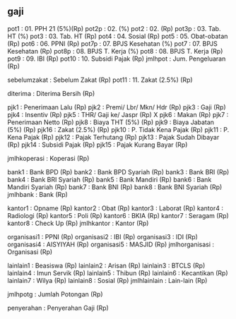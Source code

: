 ## gaji

pot1 : 01. PPH 21 (5%)(Rp)
pot2p : 02. (%)
pot2 : 02. (Rp)
pot3p : 03. Tab. HT (%)
pot3 : 03. Tab. HT (Rp)
pot4 : 04. Sosial (Rp)
pot5 : 05. Obat-obatan (Rp)
pot6 : 06. PPNI (Rp)
pot7p : 07. BPJS Kesehatan (%)
pot7 : 07. BPJS Kesehatan (Rp)
pot8p : 08. BPJS T. Kerja (%)
pot8 : 08. BPJS T. Kerja (Rp)
pot9 : 09. IBI (Rp)
pot10 : 10. Subsidi Pajak (Rp)
jmlhpot : Jum. Pengeluaran (Rp)

sebelumzakat : Sebelum Zakat (Rp)
pot11 : 11. Zakat (2.5%) (Rp)

diterima : Diterima Bersih (Rp)

pjk1 : Penerimaan Lalu (Rp)
pjk2 : Premi/ Lbr/ Mkn/ Hdr (Rp)
pjk3 : Gaji (Rp)
pjk4 : Insentiv (Rp)
pjk5 : THR/ Gaji ke/ Jaspr (Rp)
X pjk6 : Makan (Rp)
pjk7 : Penerimaan Netto (Rp)
pjk8 : Biaya THT (5%) (Rp)
pjk9 : Biaya Jabatan (5%) (Rp)
pjk16 : Zakat (2.5%) (Rp)
pjk10 : P. Tidak Kena Pajak (Rp)
pjk11 : P. Kena Pajak (Rp)
pjk12 : Pajak Terhutang (Rp)
pjk13 : Pajak Sudah Dibayar (Rp)
pjk14 : Subsidi Pajak (Rp)
pjk15 : Pajak Kurang Bayar (Rp)

jmlhkoperasi : Koperasi (Rp)

bank1 : Bank BPD (Rp)
bank2 : Bank BPD Syariah (Rp)
bank3 : Bank BRI (Rp)
bank4 : Bank BRI Syariah (Rp)
bank5 : Bank Mandiri (Rp)
bank6 : Bank Mandiri Syariah (Rp)
bank7 : Bank BNI (Rp)
bank8 : Bank BNI Syariah (Rp)
jmlhbank : Bank (Rp)

kantor1 : Opname (Rp)
kantor2 : Obat (Rp)
kantor3 : Laborat (Rp)
kantor4 : Radiologi (Rp)
kantor5 : Poli (Rp)
kantor6 : BKIA (Rp)
kantor7 : Seragam (Rp)
kantor8 : Check Up (Rp)
jmlhkantor : Kantor (Rp)

organisasi1 : PPNI (Rp)
organisasi2 : IBI (Rp)
organisasi3 : IDI (Rp)
organisasi4 : AISYIYAH (Rp)
organisasi5 : MASJID (Rp)
jmlhorganisasi : Organisasi (Rp)

lainlain1 : Beasiswa (Rp)
lainlain2 : Arisan (Rp)
lainlain3 : BTCLS (Rp)
lainlain4 : Imun Servik (Rp)
lainlain5 : Thibun (Rp)
lainlain6 : Kecantikan (Rp)
lainlain7 : Wilya (Rp)
lainlain8 : Sosial (Rp)
jmlhlainlain : Lain-lain (Rp)

jmlhpotg : Jumlah Potongan (Rp)

penyerahan : Penyerahan Gaji (Rp)
